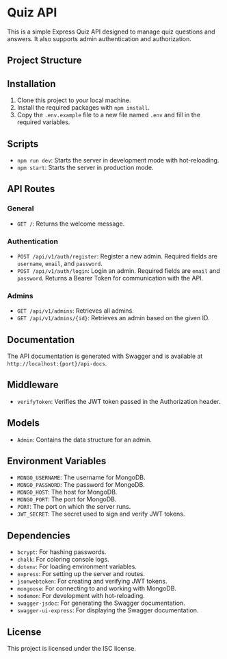 # Quiz API

This is a simple Express Quiz API designed to manage quiz questions and answers. It also supports admin authentication and authorization.

## Project Structure

## Installation

1. Clone this project to your local machine.
2. Install the required packages with `npm install`.
3. Copy the `.env.example` file to a new file named `.env` and fill in the required variables.

## Scripts

- `npm run dev`: Starts the server in development mode with hot-reloading.
- `npm start`: Starts the server in production mode.

## API Routes

### General

- `GET /`: Returns the welcome message.

### Authentication

- `POST /api/v1/auth/register`: Register a new admin. Required fields are `username`, `email`, and `password`.
- `POST /api/v1/auth/login`: Login an admin. Required fields are `email` and `password`. Returns a Bearer Token for communication with the API.

### Admins

- `GET /api/v1/admins`: Retrieves all admins.
- `GET /api/v1/admins/{id}`: Retrieves an admin based on the given ID.

## Documentation

The API documentation is generated with Swagger and is available at `http://localhost:{port}/api-docs`.

## Middleware

- `verifyToken`: Verifies the JWT token passed in the Authorization header.

## Models

- `Admin`: Contains the data structure for an admin.

## Environment Variables

- `MONGO_USERNAME`: The username for MongoDB.
- `MONGO_PASSWORD`: The password for MongoDB.
- `MONGO_HOST`: The host for MongoDB.
- `MONGO_PORT`: The port for MongoDB.
- `PORT`: The port on which the server runs.
- `JWT_SECRET`: The secret used to sign and verify JWT tokens.

## Dependencies

- `bcrypt`: For hashing passwords.
- `chalk`: For coloring console logs.
- `dotenv`: For loading environment variables.
- `express`: For setting up the server and routes.
- `jsonwebtoken`: For creating and verifying JWT tokens.
- `mongoose`: For connecting to and working with MongoDB.
- `nodemon`: For development with hot-reloading.
- `swagger-jsdoc`: For generating the Swagger documentation.
- `swagger-ui-express`: For displaying the Swagger documentation.

## License

This project is licensed under the ISC license.
